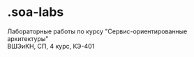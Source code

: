 # .soa-labs
Лабораторные работы по курсу "Сервис-ориентированные архитектуры"  
ВШЭиКН, СП, 4 курс, КЭ-401
